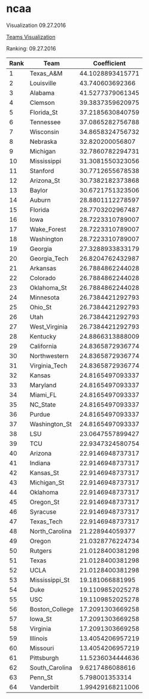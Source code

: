 # ncaa

Visualization 09.27.2016

[Teams Visualization](visual_09.27.16.pdf?raw=true)

Ranking: 09.27.2016

| Rank | Team            | Coefficient      | 
|------|-----------------|------------------| 
| 1    |  Texas_A&M      | 44.1028893415771 | 
| 2    |  Louisville     | 43.740603692366  | 
| 3    |  Alabama        | 41.5277379061345 | 
| 4    |  Clemson        | 39.3837359620975 | 
| 5    |  Florida_St     | 37.2185630840759 | 
| 6    |  Tennessee      | 37.0865282756788 | 
| 7    |  Wisconsin      | 34.8658324756732 | 
| 8    |  Nebraska       | 32.820200056807  | 
| 9    |  Michigan       | 32.7860782294731 | 
| 10   |  Mississippi    | 31.3081550323056 | 
| 11   |  Stanford       | 30.7712655678538 | 
| 12   |  Arizona_St     | 30.7382182373868 | 
| 13   |  Baylor         | 30.6721751323506 | 
| 14   |  Auburn         | 28.8801112278597 | 
| 15   |  Florida        | 28.7703202967487 | 
| 16   |  Iowa           | 28.7223310789007 | 
| 17   |  Wake_Forest    | 28.7223310789007 | 
| 18   |  Washington     | 28.7223310789007 | 
| 19   |  Georgia        | 27.3288933833179 | 
| 20   |  Georgia_Tech   | 26.8204762432987 | 
| 21   |  Arkansas       | 26.7884862244028 | 
| 22   |  Colorado       | 26.7884862244028 | 
| 23   |  Oklahoma_St    | 26.7884862244028 | 
| 24   |  Minnesota      | 26.7384421292793 | 
| 25   |  Ohio_St        | 26.7384421292793 | 
| 26   |  Utah           | 26.7384421292793 | 
| 27   |  West_Virginia  | 26.7384421292793 | 
| 28   |  Kentucky       | 24.8866313888009 | 
| 29   |  California     | 24.8365872936774 | 
| 30   |  Northwestern   | 24.8365872936774 | 
| 31   |  Virginia_Tech  | 24.8365872936774 | 
| 32   |  Kansas         | 24.8165497093337 | 
| 33   |  Maryland       | 24.8165497093337 | 
| 34   |  Miami_FL       | 24.8165497093337 | 
| 35   |  NC_State       | 24.8165497093337 | 
| 36   |  Purdue         | 24.8165497093337 | 
| 37   |  Washington_St  | 24.8165497093337 | 
| 38   |  LSU            | 23.0647557899427 | 
| 39   |  TCU            | 22.9347324580754 | 
| 40   |  Arizona        | 22.9146948737317 | 
| 41   |  Indiana        | 22.9146948737317 | 
| 42   |  Kansas_St      | 22.9146948737317 | 
| 43   |  Michigan_St    | 22.9146948737317 | 
| 44   |  Oklahoma       | 22.9146948737317 | 
| 45   |  Oregon_St      | 22.9146948737317 | 
| 46   |  Syracuse       | 22.9146948737317 | 
| 47   |  Texas_Tech     | 22.9146948737317 | 
| 48   |  North_Carolina | 21.228944059377  | 
| 49   |  Oregon         | 21.0328776224734 | 
| 50   |  Rutgers        | 21.0128400381298 | 
| 51   |  Texas          | 21.0128400381298 | 
| 52   |  UCLA           | 21.0128400381298 | 
| 53   |  Mississippi_St | 19.181066881995  | 
| 54   |  Duke           | 19.1109852025278 | 
| 55   |  USC            | 19.1109852025278 | 
| 56   |  Boston_College | 17.2091303669258 | 
| 57   |  Iowa_St        | 17.2091303669258 | 
| 58   |  Virginia       | 17.2091303669258 | 
| 59   |  Illinois       | 13.4054206957219 | 
| 60   |  Missouri       | 13.4054206957219 | 
| 61   |  Pittsburgh     | 11.5236034444636 | 
| 62   |  South_Carolina | 9.6217486088616  | 
| 63   |  Penn_St        | 5.798001353314   | 
| 64   |  Vanderbilt     | 1.99429168211006 | 


